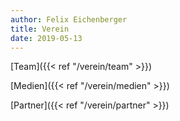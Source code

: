 ```yaml
---
author: Felix Eichenberger
title: Verein
date: 2019-05-13
--- 
```





[Team]({{< ref "/verein/team" >}})

[Medien]({{< ref "/verein/medien" >}})

[Partner]({{< ref "/verein/partner" >}})
